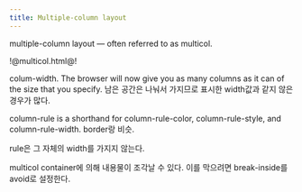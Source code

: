 ```yaml
---
title: Multiple-column layout
---
```


multiple-column layout — often referred to as multicol. 

!@multicol.html@!

colum-width. The browser will now give you as many columns as it can of the size that you specify. 남은 공간은 나눠서 가지므로 표시한 width값과 같지 않은 경우가 많다. 

column-rule is a shorthand for column-rule-color, column-rule-style, and column-rule-width. border랑 비슷. 

rule은 그 자체의 width를 가지지 않는다. 

multicol container에 의해 내용물이 조각날 수 있다. 이를 막으려면 break-inside를 avoid로 설정한다. 
